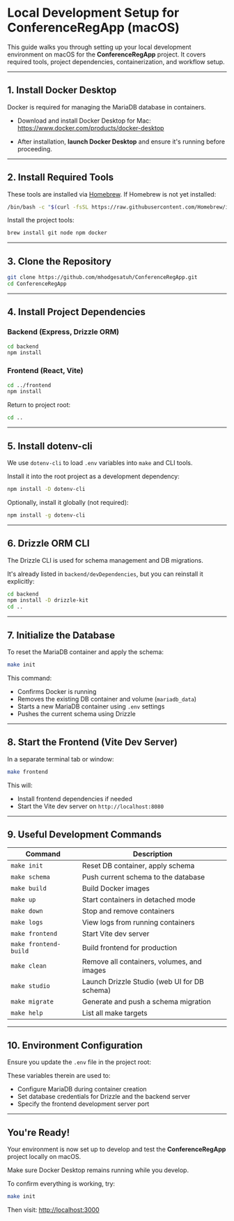 # Local Development Setup for ConferenceRegApp (macOS)

This guide walks you through setting up your local development environment on 
macOS for the **ConferenceRegApp** project. It covers required tools, project 
dependencies, containerization, and workflow setup.

---

## 1. Install Docker Desktop

Docker is required for managing the MariaDB database in containers.

- Download and install Docker Desktop for Mac:  
  https://www.docker.com/products/docker-desktop

- After installation, **launch Docker Desktop** and ensure it's running before proceeding.

---

## 2. Install Required Tools

These tools are installed via [Homebrew](https://brew.sh/). If Homebrew is not 
yet installed:

```bash
/bin/bash -c "$(curl -fsSL https://raw.githubusercontent.com/Homebrew/install/HEAD/install.sh)"
```

Install the project tools:

```bash
brew install git node npm docker
```

---

## 3. Clone the Repository

```bash
git clone https://github.com/mhodgesatuh/ConferenceRegApp.git
cd ConferenceRegApp
```

---

## 4. Install Project Dependencies

### Backend (Express, Drizzle ORM)

```bash
cd backend
npm install
```

### Frontend (React, Vite)

```bash
cd ../frontend
npm install
```

Return to project root:

```bash
cd ..
```

---

## 5. Install dotenv-cli

We use `dotenv-cli` to load `.env` variables into `make` and CLI tools.

Install it into the root project as a development dependency:

```bash
npm install -D dotenv-cli
```

Optionally, install it globally (not required):

```bash
npm install -g dotenv-cli
```

---

## 6. Drizzle ORM CLI

The Drizzle CLI is used for schema management and DB migrations.

It's already listed in `backend/devDependencies`, but you can reinstall it 
explicitly:

```bash
cd backend
npm install -D drizzle-kit
cd ..
```

---

## 7. Initialize the Database

To reset the MariaDB container and apply the schema:

```bash
make init
```

This command:
- Confirms Docker is running
- Removes the existing DB container and volume (`mariadb_data`)
- Starts a new MariaDB container using `.env` settings
- Pushes the current schema using Drizzle

---

## 8. Start the Frontend (Vite Dev Server)

In a separate terminal tab or window:

```bash
make frontend
```

This will:
- Install frontend dependencies if needed
- Start the Vite dev server on `http://localhost:8080`

---

## 9. Useful Development Commands

| Command                  | Description                                          |
|--------------------------|------------------------------------------------------|
| `make init`              | Reset DB container, apply schema                    |
| `make schema`            | Push current schema to the database                 |
| `make build`             | Build Docker images                                 |
| `make up`                | Start containers in detached mode                   |
| `make down`              | Stop and remove containers                          |
| `make logs`              | View logs from running containers                   |
| `make frontend`          | Start Vite dev server                               |
| `make frontend-build`    | Build frontend for production                       |
| `make clean`             | Remove all containers, volumes, and images          |
| `make studio`            | Launch Drizzle Studio (web UI for DB schema)        |
| `make migrate`           | Generate and push a schema migration                |
| `make help`              | List all make targets                               |

---

## 10. Environment Configuration

Ensure you update the `.env` file in the project root:

These variables therein are used to:
- Configure MariaDB during container creation
- Set database credentials for Drizzle and the backend server
- Specify the frontend development server port

---

## You're Ready!

Your environment is now set up to develop and test the **ConferenceRegApp** project locally on macOS.

Make sure Docker Desktop remains running while you develop.

To confirm everything is working, try:

```bash
make init
```

Then visit: [http://localhost:3000](http://localhost:3000)
